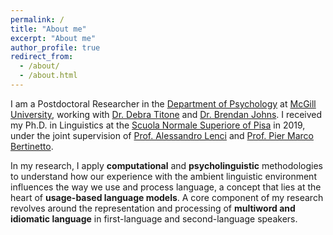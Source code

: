 ```yaml
---
permalink: /
title: "About me"
excerpt: "About me"
author_profile: true
redirect_from: 
  - /about/
  - /about.html
---
```


I am a Postdoctoral Researcher in the [Department of Psychology](https://www.mcgill.ca/psychology/) at [McGill University](https://www.mcgill.ca/), working with [Dr. Debra Titone](https://www.mcgill.ca/language-lab/our-team/debra-titone-phd-lab-director) and [Dr. Brendan Johns](https://btjohns.com/). I received my Ph.D. in Linguistics at the [Scuola Normale Superiore of Pisa](https://www.sns.it/it) in 2019, under the joint supervision of [Prof. Alessandro Lenci](https://people.unipi.it/alessandro_lenci/) and [Prof. Pier Marco Bertinetto](https://www.sns.it/en/persona/pier-marco-bertinetto).

In my research, I apply **computational** and **psycholinguistic** methodologies to understand how our experience with the ambient linguistic environment influences the way we use and process language, a concept that lies at the heart of **usage-based language models**. A core component of my research revolves around the representation and processing of **multiword and idiomatic language** in first-language and second-language speakers.

